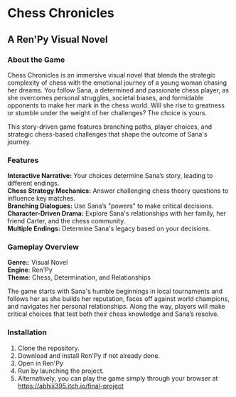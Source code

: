 # **Chess Chronicles**

## **A Ren'Py Visual Novel**

### **About the Game**  
Chess Chronicles is an immersive visual novel that blends the strategic complexity of chess with the emotional journey of a young woman chasing her dreams. You follow Sana, a determined and passionate chess player, as she overcomes personal struggles, societal biases, and formidable opponents to make her mark in the chess world. Will she rise to greatness or stumble under the weight of her challenges? The choice is yours.

This story-driven game features branching paths, player choices, and strategic chess-based challenges that shape the outcome of Sana's journey.

### **Features**  
**Interactive Narrative:** Your choices determine Sana’s story, leading to different endings.  
**Chess Strategy Mechanics:** Answer challenging chess theory questions to influence key matches.  
**Branching Dialogues:** Use Sana’s "powers" to make critical decisions.
**Character-Driven Drama:** Explore Sana's relationships with her family, her friend Carter, and the chess community.  
**Multiple Endings:** Determine Sana's legacy based on your decisions.  

### **Gameplay Overview**
**Genre:**: Visual Novel  
**Engine**: Ren'Py  
**Theme**: Chess, Determination, and Relationships    

The game starts with Sana's humble beginnings in local tournaments and follows her as she builds her reputation, faces off against world champions, and navigates her personal relationships. Along the way, players will make critical choices that test both their chess knowledge and Sana’s resolve.

### **Installation**
1. Clone the repository.
2. Download and install Ren'Py if not already done.
3. Open in Ren'Py
4. Run by launching the project.
5. Alternatively, you can play the game simply through your browser at https://abhiii395.itch.io/final-project 
